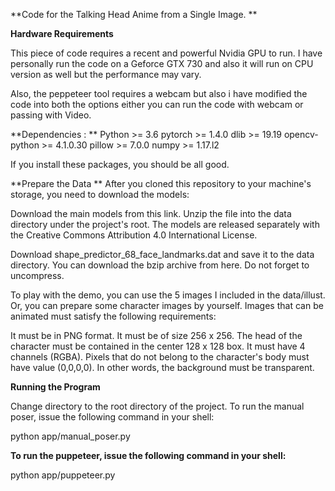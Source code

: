 **Code for the Talking Head Anime from a Single Image.
**

**Hardware Requirements**

This piece of code requires a recent and powerful Nvidia GPU to run. I have personally run the code on a Geforce GTX 730 and also it will run on CPU version as well but the performance may vary.

Also, the peppeteer tool requires a webcam but also i have modified the code into both the options either you can run the code with webcam or passing with Video.

**Dependencies : **
Python >= 3.6
pytorch >= 1.4.0
dlib >= 19.19
opencv-python >= 4.1.0.30
pillow >= 7.0.0
numpy >= 1.17.l2

If you install these packages, you should be all good.

**Prepare the Data
**
After you cloned this repository to your machine's storage, you need to download the models:

Download the main models from this link. Unzip the file into the data directory under the project's root. The models are released separately with the Creative Commons Attribution 4.0 International License.

Download shape_predictor_68_face_landmarks.dat and save it to the data directory. You can download the bzip archive from here. Do not forget to uncompress.

To play with the demo, you can use the 5 images I included in the data/illust. Or, you can prepare some character images by yourself. Images that can be animated must satisfy the following requirements:

It must be in PNG format.
It must be of size 256 x 256.
The head of the character must be contained in the center 128 x 128 box.
It must have 4 channels (RGBA).
Pixels that do not belong to the character's body must have value (0,0,0,0). In other words, the background must be transparent.

**Running the Program**

Change directory to the root directory of the project. To run the manual poser, issue the following command in your shell:

python app/manual_poser.py

**To run the puppeteer, issue the following command in your shell:**

python app/puppeteer.py
